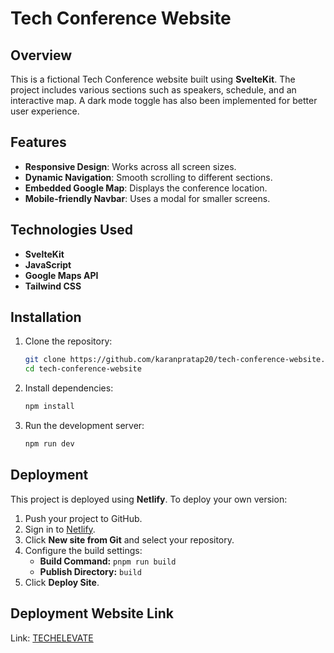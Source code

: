 # Tech Conference Website

## Overview
This is a fictional Tech Conference website built using **SvelteKit**. The project includes various sections such as speakers, schedule, and an interactive map. A dark mode toggle has also been implemented for better user experience.

## Features
- **Responsive Design**: Works across all screen sizes.
- **Dynamic Navigation**: Smooth scrolling to different sections.
- **Embedded Google Map**: Displays the conference location.
- **Mobile-friendly Navbar**: Uses a modal for smaller screens.

## Technologies Used
- **SvelteKit**
- **JavaScript**
- **Google Maps API**
- **Tailwind CSS**

## Installation

1. Clone the repository:
   ```sh
   git clone https://github.com/karanpratap20/tech-conference-website.git
   cd tech-conference-website
   ```
2. Install dependencies:
   ```sh
   npm install
   ```
3. Run the development server:
   ```sh
   npm run dev
   ```



## Deployment

This project is deployed using **Netlify**. To deploy your own version:

1. Push your project to GitHub.
2. Sign in to [Netlify](https://www.netlify.com/).
3. Click **New site from Git** and select your repository.
4. Configure the build settings:
   - **Build Command:** `pnpm run build`
   - **Publish Directory:** `build`
5. Click **Deploy Site**.


 ## Deployment Website Link

 Link: [TECHELEVATE](http://techelevate.netlify.app/)

